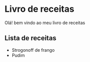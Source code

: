 # Livro de receitas
Olá! bem vindo ao meu livro de receitas

## Lista de receitas
- Strogonoff de frango
- Pudim

